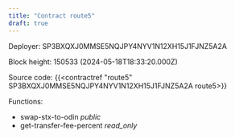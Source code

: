 ```yaml
---
title: "Contract route5"
draft: true
---
```

Deployer: SP3BXQXJ0MMSE5NQJPY4NYV1N12XH15J1FJNZ5A2A


 



Block height: 150533 (2024-05-18T18:33:20.000Z)

Source code: {{<contractref "route5" SP3BXQXJ0MMSE5NQJPY4NYV1N12XH15J1FJNZ5A2A route5>}}

Functions:

* swap-stx-to-odin _public_
* get-transfer-fee-percent _read_only_
